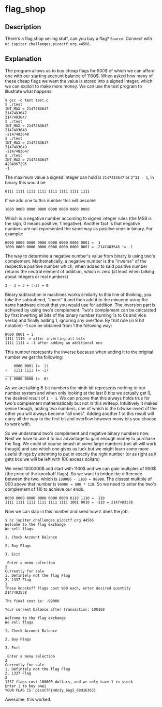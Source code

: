 # flag_shop

## Description

There's a flag shop selling stuff, can you buy a flag? `Source`. Connect with `nc jupiter.challenges.picoctf.org 44566`.

## Explanation

The program allows us to buy cheap flags for 900$ of which we can afford one with our starting account balance of 1100$. When asked how many of these cheap flags we want the value is stored into a signed integer, which we can exploit to make more money. We can use the test program to illustrate what happens:

```
$ gcc -o test test.c
$ ./test
INT_MAX = 2147483647
2147483647
2147483647
$ ./test
INT_MAX = 2147483647
2147483648
-2147483648
$ ./test
INT_MAX = 2147483647
2147483649
-2147483647
$ ./test
INT_MAX = 2147483647
4294967295
-1
```

The maximum value a signed integer can hold is `2147483647` or `2^31 - 1`, in binary this would be 

```
0111 1111 1111 1111 1111 1111 1111 1111
```

If we add one to this number this will become

```
1000 0000 0000 0000 0000 0000 0000 0000
```

Which is a negative number according to signed integer rules (the MSB is the sign, 0 means positive, 1 negative). Another fact is that negative numbers are not represented the same way as positive ones in binary. For example: 

```
0000 0000 0000 0000 0000 0000 0000 0001 =  1
1000 0000 0000 0000 0000 0000 0000 0001 = -2147483648 != -1
```

The way to determine a negative number's value from binary is using two's complement. Mathematically, a negative number is the "inverse" of the respective positive number which, when added to said positive number returns the neutral element of addition, which is zero (at least when talking about integers or real numbers) 

```
3 - 3 = 3 + (-3) = 0
```

Binary subtraction in machines works similarly to this line of thinking, you take the subtrahend, "invert" it and then add it to the minuend using the same hardware circuit that you would use for addition. The inversion part is achieved by using two's complement. Two's complement can be calculated by first inverting all bits of the binary number (turning 1s to 0s and vice versa) and finally adding 1, ignoring any overflow. By that rule (in 8 bit notation) -1 can be obtained from 1 the following way:

```
0000 0001 = 1
1111 1110 -> after inverting all bits
1111 1111 = -1 after adding an additional one
```

This number represents the inverse because when adding it to the original number we get the following:

```
    0000 0001 (=  1)
+   1111 1111 (= -1)
_____________
= 1 0000 0000 (=  0)       
```

As we are talking 8-bit numbers the ninth bit represents nothing to our number system and when only looking at the last 8 bits we actually get 0, the desired result of `1 - 1`. We can proove that this always holds true for two's complement mathematically but not in this writeup. Intuitively it makes sense though, adding two numbers, one of which is the bitwise invert of the other you will always become "all ones". Adding another 1 to this result will carry all the way to the first bit and overflow however many bits you choose to work with.

So we understand two's complement and negative binary numbers now. Next we have to use it to our advantage to gain enough money to purchase the flag. We could of course smash in some large numbers (not all will work though) and see which one gives us luck but we might learn some more useful things by attemting to put in exactly the right number (or as right as it gets bcs we will be left with 100 excess dollars)

We need 1000000$ and start with 1100$ and we can gain multiples of 900$ (the price of the knockoff flags). So we want to bridge the difference between the two, which is `100000 - 1100 = 98900`. The closest multiple of 900 above that number is `99000 = 900 * 110`. So we need to enter the two's complement of 110 to achieve our ends.

```
0000 0000 0000 0000 0000 0000 0110 1110 =  110
1111 1111 1111 1111 1111 1111 1001 0010 = -110 = 2147483538
```

Now we can slap in this number and seed how it does the job:

```
$ nc jupiter.challenges.picoctf.org 44566
Welcome to the flag exchange
We sell flags

1. Check Account Balance

2. Buy Flags

3. Exit

 Enter a menu selection
2
Currently for sale
1. Defintely not the flag Flag
2. 1337 Flag
1
These knockoff Flags cost 900 each, enter desired quantity
2147483538

The final cost is: -99000

Your current balance after transaction: 100100

Welcome to the flag exchange
We sell flags

1. Check Account Balance

2. Buy Flags

3. Exit

 Enter a menu selection
2
Currently for sale
1. Defintely not the flag Flag
2. 1337 Flag
2
1337 flags cost 100000 dollars, and we only have 1 in stock
Enter 1 to buy one1
YOUR FLAG IS: picoCTF{m0n3y_bag5_68d16363}
```
Awesome, this worked.